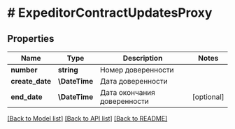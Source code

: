# # ExpeditorContractUpdatesProxy

## Properties

Name | Type | Description | Notes
------------ | ------------- | ------------- | -------------
**number** | **string** | Номер доверенности |
**create_date** | **\DateTime** | Дата доверенности |
**end_date** | **\DateTime** | Дата окончания доверенности | [optional]

[[Back to Model list]](../../README.md#models) [[Back to API list]](../../README.md#endpoints) [[Back to README]](../../README.md)
